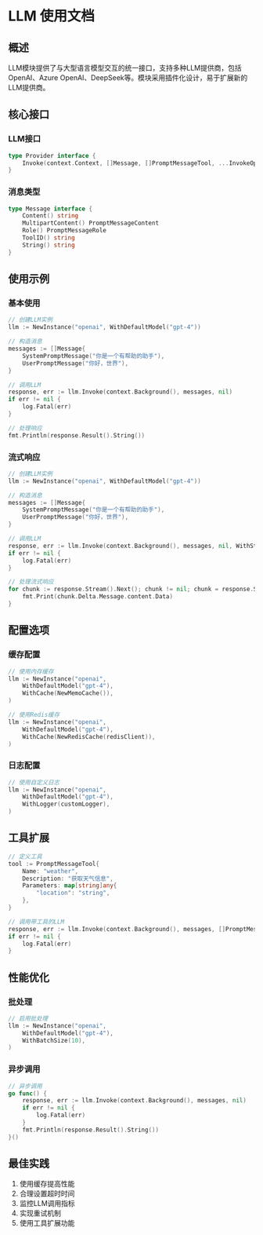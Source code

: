 # LLM 使用文档

## 概述
LLM模块提供了与大型语言模型交互的统一接口，支持多种LLM提供商，包括OpenAI、Azure OpenAI、DeepSeek等。模块采用插件化设计，易于扩展新的LLM提供商。

## 核心接口

### LLM接口
```go
type Provider interface {
    Invoke(context.Context, []Message, []PromptMessageTool, ...InvokeOption) (*Response, error)
}
```

### 消息类型
```go
type Message interface {
    Content() string
    MultipartContent() PromptMessageContent
    Role() PromptMessageRole
    ToolID() string
    String() string
}
```

## 使用示例

### 基本使用
```go
// 创建LLM实例
llm := NewInstance("openai", WithDefaultModel("gpt-4"))

// 构造消息
messages := []Message{
    SystemPromptMessage("你是一个有帮助的助手"),
    UserPromptMessage("你好，世界"),
}

// 调用LLM
response, err := llm.Invoke(context.Background(), messages, nil)
if err != nil {
    log.Fatal(err)
}

// 处理响应
fmt.Println(response.Result().String())
```

### 流式响应
```go
// 创建LLM实例
llm := NewInstance("openai", WithDefaultModel("gpt-4"))

// 构造消息
messages := []Message{
    SystemPromptMessage("你是一个有帮助的助手"),
    UserPromptMessage("你好，世界"),
}

// 调用LLM
response, err := llm.Invoke(context.Background(), messages, nil, WithStream(true))
if err != nil {
    log.Fatal(err)
}

// 处理流式响应
for chunk := response.Stream().Next(); chunk != nil; chunk = response.Stream().Next() {
    fmt.Print(chunk.Delta.Message.content.Data)
}
```

## 配置选项

### 缓存配置
```go
// 使用内存缓存
llm := NewInstance("openai", 
    WithDefaultModel("gpt-4"),
    WithCache(NewMemoCache()),
)

// 使用Redis缓存
llm := NewInstance("openai",
    WithDefaultModel("gpt-4"),
    WithCache(NewRedisCache(redisClient)),
)
```

### 日志配置
```go
// 使用自定义日志
llm := NewInstance("openai",
    WithDefaultModel("gpt-4"),
    WithLogger(customLogger),
)
```

## 工具扩展
```go
// 定义工具
tool := PromptMessageTool{
    Name: "weather",
    Description: "获取天气信息",
    Parameters: map[string]any{
        "location": "string",
    },
}

// 调用带工具的LLM
response, err := llm.Invoke(context.Background(), messages, []PromptMessageTool{tool})
if err != nil {
    log.Fatal(err)
}
```

## 性能优化

### 批处理
```go
// 启用批处理
llm := NewInstance("openai",
    WithDefaultModel("gpt-4"),
    WithBatchSize(10),
)
```

### 异步调用
```go
// 异步调用
go func() {
    response, err := llm.Invoke(context.Background(), messages, nil)
    if err != nil {
        log.Fatal(err)
    }
    fmt.Println(response.Result().String())
}()
```

## 最佳实践

1. 使用缓存提高性能
2. 合理设置超时时间
3. 监控LLM调用指标
4. 实现重试机制
5. 使用工具扩展功能